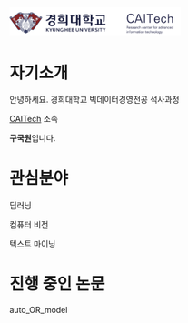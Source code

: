 <img src="./miscellaneous/logo.png" width="60%" height="60%">

# 자기소개  

안녕하세요. 경희대학교 빅데이터경영전공 석사과정 

[CAITech](http://caitech.khu.ac.kr/) 소속

**구국원**입니다.<br>


# 관심분야

딥러닝

컴퓨터 비전

텍스트 마이닝


# 진행 중인 논문
auto_OR_model